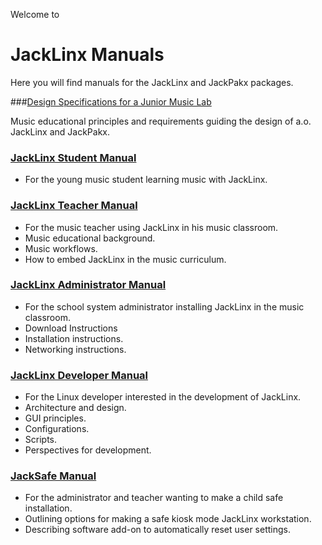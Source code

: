 Welcome to 
# JackLinx Manuals

Here you will find manuals for the JackLinx and JackPakx packages.


###[Design Specifications for a Junior Music Lab](https://github.com/felison/JackLinx-Manuals/blob/master/design-specifications-junior-music-lab.md)

Music educational principles and requirements guiding the design of a.o. JackLinx and JackPakx.

### [JackLinx Student Manual](https://github.com/felison/JackLinx-Manuals/blob/master/jacklinx-student-manual.md)
- For the young music student learning music with JackLinx.

### [JackLinx Teacher Manual](https://github.com/felison/JackLinx-Manuals/blob/master/jacklinx-teacher-manual.md)
- For the music teacher using JackLinx in his music classroom.
- Music educational background.
- Music workflows.
- How to embed JackLinx in the music curriculum.

### [JackLinx Administrator Manual](https://github.com/felison/JackLinx-Manuals/blob/master/jacklinx-admin-manual.md) 
- For the school system administrator installing JackLinx in the music classroom.
- Download Instructions
- Installation instructions.
- Networking instructions.

### [JackLinx Developer Manual](https://github.com/felison/JackLinx-Manuals/blob/master/jacklinx-developer-manual.md)
- For the Linux developer interested in the development of JackLinx.
- Architecture and design.
- GUI principles.
- Configurations.
- Scripts.
- Perspectives for development.

### [JackSafe Manual](https://github.com/felison/JackLinx-Manuals/blob/master/jacksafe-manual.md)
- For the administrator and teacher wanting to make a child safe installation.
- Outlining options for making a safe kiosk mode JackLinx workstation.
- Describing software add-on to automatically reset user settings.

